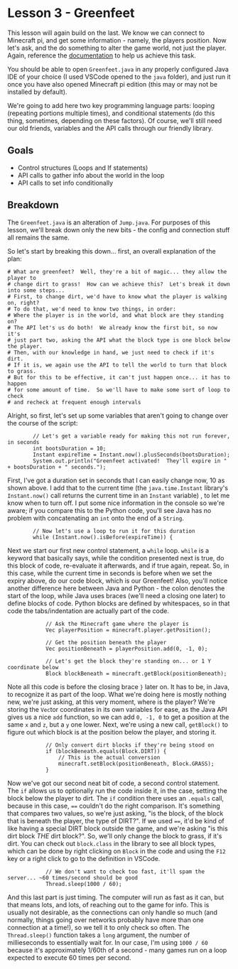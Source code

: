 # Lesson 3 - Greenfeet
This lesson will again build on the last.  We know we can connect to Minecraft pi, and get some information - namely, the players position.  Now let's ask, and the do something to alter the game world, not just the player.  Again, reference the [documentation](https://pimylifeup.com/minecraft-pi-edition-api-reference/) to help us achieve this task.

You should be able to open `Greenfeet.java` in any properly configured Java IDE of your choice (I used VSCode opened to the `java` folder), and just run it once you have also opened Minecraft pi edition (this may or may not be installed by default).

We're going to add here two key programming language parts: looping (repeating portions multiple times), and conditional statements (do this thing, sometimes, depending on these factors).  Of course, we'll still need our old friends, variables and the API calls through our friendly library.

## Goals
- Control structures (Loops and If statements)
- API calls to gather info about the world in the loop
- API calls to set info conditionally

## Breakdown
The `Greenfeet.java` is an alteration of `Jump.java`.  For purposes of this lesson, we'll break down only the new bits - the config and connection stuff all remains the same.

So let's start by breaking this down... first, an overall explanation of the plan:
```
# What are greenfeet?  Well, they're a bit of magic... they allow the player to
# change dirt to grass!  How can we achieve this?  Let's break it down into some steps...
# First, to change dirt, we'd have to know what the player is walking on, right?
# To do that, we'd need to know two things, in order:
# Where the player is in the world, and what block are they standing on?
# The API let's us do both!  We already know the first bit, so now it's
# just part two, asking the API what the block type is one block below the player.
# Then, with our knowledge in hand, we just need to check if it's dirt.
# If it is, we again use the API to tell the world to turn that block to grass.
# But for this to be effective, it can't just happen once... it has to happen
# for some amount of time.  So we'll have to make some sort of loop to check
# and recheck at frequent enough intervals
```

Alright, so first, let's set up some variables that aren't going to change over the course of the script:
```
        // Let's get a variable ready for making this not run forever, in seconds
        int bootsDuration = 10;
        Instant expireTime = Instant.now().plusSeconds(bootsDuration);
        System.out.println("Greenfeet activated!  They'll expire in " + bootsDuration + " seconds.");
```

First, I've got a duration set in seconds that I can easily change now, 10 as shown above.  I add that to the current time (the `java.time.Instant` library's `Instant.now()` call returns the current time in an `Instant` variable) , to let me know when to turn off.  I put some nice information in the console so we're aware; if you compare this to the Python code, you'll see Java has no problem with concatenating an `int` onto the end of a `String`.

```
        // Now let's use a loop to run it for this duration
        while (Instant.now().isBefore(expireTime)) {
```

Next we start our first new control statement, a `while` loop.  `while` is a keyword that basically says, while the condition presented next is true, do this block of code, re-evaluate it afterwards, and if true again, repeat.  So, in this case, while the current time in seconds is before when we set the expiry above, do our code block, which is our Greenfeet!  Also, you'll notice another difference here between Java and Python - the colon denotes the start of the loop, while Java uses braces (we'll need a closing one later) to define blocks of code.  Python blocks are defined by whitespaces, so in that code the tabs/indentation are actually part of the code.

```
            // Ask the Minecraft game where the player is
            Vec playerPosition = minecraft.player.getPosition();

            // Get the position beneath the player
            Vec positionBeneath = playerPosition.add(0, -1, 0);

            // Let's get the block they're standing on... or 1 Y coordinate below
            Block blockBeneath = minecraft.getBlock(positionBeneath);
```

Note all this code is before the closing brace `}` later on.  It has to be, in Java, to recognize it as part of the loop.  What we're doing here is mostly nothing new, we're just asking, at this very moment, where is the player?  We're storing the `Vec`tor coordinates in its own variables for ease, as the Java API gives us a nice `add` function, so we can add `0, -1, 0` to get a position at the same `x` and `z`, but a `y` one lower.  Next, we're using a new call, `getBlock()` to figure out which block is at the position below the player, and storing it.

```    
            // Only convert dirt blocks if they're being stood on
            if (blockBeneath.equals(Block.DIRT)) {
                // This is the actual conversion
                minecraft.setBlock(positionBeneath, Block.GRASS);
            }
```

Now we've got our second neat bit of code, a second control statement.  The `if` allows us to optionally run the code inside it, in the case, setting the block below the player to dirt.  The `if` condition there uses an `.equals` call, because in this case, `==` couldn't do the right comparison.  It's something that compares two values, so we're just asking, "is the block, of the block that is beneath the player, the type of DIRT?".  If we used `==`, it'd be kind of like having a special DIRT block outside the game, and we're asking "is this dirt block *THE* dirt block?". So, we'll only change the block to grass, if it's dirt.  You can check out `block.class` in the library to see all block types, which can be done by right clicking on `Block` in the code and using the `F12` key or a right click to go to the definition in VSCode.

```
            // We don't want to check too fast, it'll spam the server... ~60 times/second should be good
            Thread.sleep(1000 / 60);
```

And this last part is just timing.  The computer will run as fast as it can, but that means lots, and lots, of reaching out to the game for info.  This is usually not desirable, as the connections can only handle so much (and normally, things going over networks probably have more than one connection at a time!), so we tell it to only check so often.  The `Thread.sleep()` function takes a `long` argument, the number of millieseconds to essentially wait for.  In our case, I'm using `1000 / 60` because it's approximately 1/60th of a second - many games run on a loop expected to execute 60 times per second.